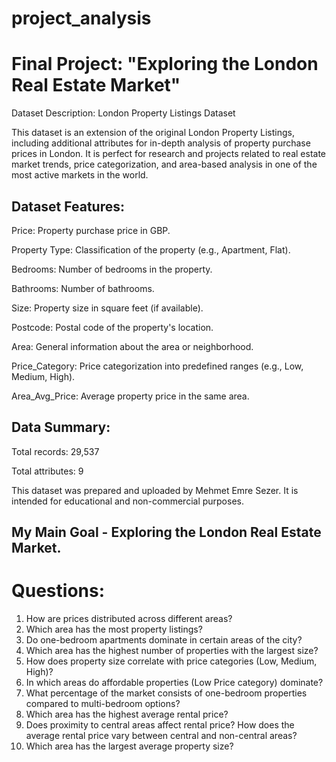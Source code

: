 # project_analysis

# Final Project: "Exploring the London Real Estate Market"
Dataset Description: London Property Listings Dataset

This dataset is an extension of the original London Property Listings, including additional attributes for in-depth analysis of property purchase prices in London. It is perfect for research and projects related to real estate market trends, price categorization, and area-based analysis in one of the most active markets in the world.

## Dataset Features:

Price: Property purchase price in GBP.

Property Type: Classification of the property (e.g., Apartment, Flat).

Bedrooms: Number of bedrooms in the property.

Bathrooms: Number of bathrooms.

Size: Property size in square feet (if available).

Postcode: Postal code of the property's location.

Area: General information about the area or neighborhood.

Price_Category: Price categorization into predefined ranges (e.g., Low, Medium, High).

Area_Avg_Price: Average property price in the same area.

## Data Summary:

Total records: 29,537

Total attributes: 9

This dataset was prepared and uploaded by Mehmet Emre Sezer. It is intended for educational and non-commercial purposes.



## My Main Goal - Exploring the London Real Estate Market.

# Questions:

1. How are prices distributed across different areas?
2. Which area has the most property listings?
3. Do one-bedroom apartments dominate in certain areas of the city?
4. Which area has the highest number of properties with the largest size?
5. How does property size correlate with price categories (Low, Medium, High)?
6. In which areas do affordable properties (Low Price category) dominate?
7. What percentage of the market consists of one-bedroom properties compared to multi-bedroom options?
8. Which area has the highest average rental price?
9. Does proximity to central areas affect rental price? How does the average rental price vary between central and non-central areas?
10. Which area has the largest average property size?
